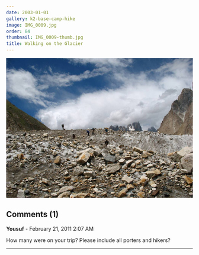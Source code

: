 ```yaml
---
date: 2003-01-01
gallery: k2-base-camp-hike
image: IMG_0009.jpg
order: 84
thumbnail: IMG_0009-thumb.jpg
title: Walking on the Glacier
---
```


![Walking on the Glacier](./IMG_0009.jpg)

<div id="comments">

## Comments (1)

**Yousuf** - February 21, 2011  2:07 AM

How many were on your trip? Please include all porters and hikers?

---

</div>